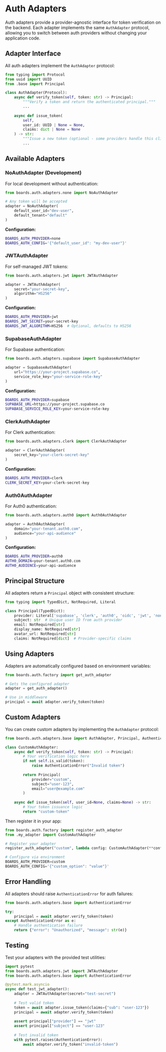 # Auth Adapters

Auth adapters provide a provider-agnostic interface for token verification on the backend. Each adapter implements the same `AuthAdapter` protocol, allowing you to switch between auth providers without changing your application code.

## Adapter Interface

All auth adapters implement the `AuthAdapter` protocol:

```python
from typing import Protocol
from uuid import UUID
from .base import Principal

class AuthAdapter(Protocol):
    async def verify_token(self, token: str) -> Principal:
        """Verify a token and return the authenticated principal."""
        ...
    
    async def issue_token(
        self, 
        user_id: UUID | None = None, 
        claims: dict | None = None
    ) -> str:
        """Issue a new token (optional - some providers handle this client-side)."""
        ...
```

## Available Adapters

### NoAuthAdapter (Development)

For local development without authentication:

```python
from boards.auth.adapters.none import NoAuthAdapter

# Any token will be accepted
adapter = NoAuthAdapter(
    default_user_id="dev-user",
    default_tenant="default"
)
```

**Configuration:**
```bash
BOARDS_AUTH_PROVIDER=none
BOARDS_AUTH_CONFIG='{"default_user_id": "my-dev-user"}'
```

### JWTAuthAdapter

For self-managed JWT tokens:

```python
from boards.auth.adapters.jwt import JWTAuthAdapter

adapter = JWTAuthAdapter(
    secret="your-secret-key",
    algorithm="HS256"
)
```

**Configuration:**
```bash
BOARDS_AUTH_PROVIDER=jwt
BOARDS_JWT_SECRET=your-secret-key
BOARDS_JWT_ALGORITHM=HS256  # Optional, defaults to HS256
```

### SupabaseAuthAdapter

For Supabase authentication:

```python
from boards.auth.adapters.supabase import SupabaseAuthAdapter

adapter = SupabaseAuthAdapter(
    url="https://your-project.supabase.co",
    service_role_key="your-service-role-key"
)
```

**Configuration:**
```bash
BOARDS_AUTH_PROVIDER=supabase
SUPABASE_URL=https://your-project.supabase.co
SUPABASE_SERVICE_ROLE_KEY=your-service-role-key
```

### ClerkAuthAdapter

For Clerk authentication:

```python
from boards.auth.adapters.clerk import ClerkAuthAdapter

adapter = ClerkAuthAdapter(
    secret_key="your-clerk-secret-key"
)
```

**Configuration:**
```bash
BOARDS_AUTH_PROVIDER=clerk
CLERK_SECRET_KEY=your-clerk-secret-key
```

### Auth0AuthAdapter

For Auth0 authentication:

```python
from boards.auth.adapters.auth0 import Auth0AuthAdapter

adapter = Auth0AuthAdapter(
    domain="your-tenant.auth0.com",
    audience="your-api-audience"
)
```

**Configuration:**
```bash
BOARDS_AUTH_PROVIDER=auth0
AUTH0_DOMAIN=your-tenant.auth0.com
AUTH0_AUDIENCE=your-api-audience
```

## Principal Structure

All adapters return a `Principal` object with consistent structure:

```python
from typing import TypedDict, NotRequired, Literal

class Principal(TypedDict):
    provider: Literal['supabase', 'clerk', 'auth0', 'oidc', 'jwt', 'none']
    subject: str  # Unique user ID from auth provider
    email: NotRequired[str]
    display_name: NotRequired[str]  
    avatar_url: NotRequired[str]
    claims: NotRequired[dict]  # Provider-specific claims
```

## Using Adapters

Adapters are automatically configured based on environment variables:

```python
from boards.auth.factory import get_auth_adapter

# Gets the configured adapter
adapter = get_auth_adapter()

# Use in middleware
principal = await adapter.verify_token(token)
```

## Custom Adapters

You can create custom adapters by implementing the `AuthAdapter` protocol:

```python
from boards.auth.adapters.base import AuthAdapter, Principal, AuthenticationError

class CustomAuthAdapter:
    async def verify_token(self, token: str) -> Principal:
        # Your verification logic here
        if not self.is_valid(token):
            raise AuthenticationError("Invalid token")
            
        return Principal(
            provider="custom",
            subject="user-123",
            email="user@example.com"
        )
    
    async def issue_token(self, user_id=None, claims=None) -> str:
        # Your token issuance logic
        return "custom-token"
```

Then register it in your app:

```python
from boards.auth.factory import register_auth_adapter
from .my_adapter import CustomAuthAdapter

# Register your adapter
register_auth_adapter("custom", lambda config: CustomAuthAdapter(**config))

# Configure via environment
BOARDS_AUTH_PROVIDER=custom
BOARDS_AUTH_CONFIG='{"custom_option": "value"}'
```

## Error Handling

All adapters should raise `AuthenticationError` for auth failures:

```python
from boards.auth.adapters.base import AuthenticationError

try:
    principal = await adapter.verify_token(token)
except AuthenticationError as e:
    # Handle authentication failure
    return {"error": "Unauthorized", "message": str(e)}
```

## Testing

Test your adapters with the provided test utilities:

```python
import pytest
from boards.auth.adapters.jwt import JWTAuthAdapter
from boards.auth.adapters.base import AuthenticationError

@pytest.mark.asyncio
async def test_jwt_adapter():
    adapter = JWTAuthAdapter(secret="test-secret")
    
    # Test valid token
    token = await adapter.issue_token(claims={"sub": "user-123"})
    principal = await adapter.verify_token(token)
    
    assert principal["provider"] == "jwt"
    assert principal["subject"] == "user-123"
    
    # Test invalid token
    with pytest.raises(AuthenticationError):
        await adapter.verify_token("invalid-token")
```
